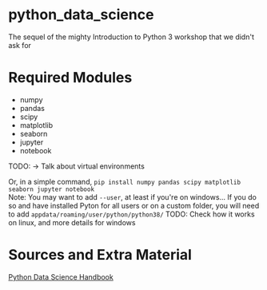 # python_data_science
The sequel of the mighty Introduction to Python 3 workshop that we didn't ask for

# Required Modules
- numpy
- pandas
- scipy
- matplotlib
- seaborn
- jupyter
- notebook

TODO:
-> Talk about virtual environments

Or, in a simple command, `pip install numpy pandas scipy matplotlib seaborn jupyter notebook`  
Note: You may want to add `--user`, at least if you're on windows... If you do so and have installed Pyton for all users or on a custom folder, you will need to add `appdata/roaming/user/python/python38/`
TODO: Check how it works on linux, and more details for windows

# Sources and Extra Material

[Python Data Science Handbook](https://jakevdp.github.io/PythonDataScienceHandbook/)
